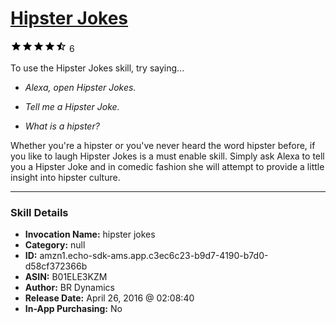 # [Hipster Jokes](http://alexa.amazon.com/#skills/amzn1.echo-sdk-ams.app.c3ec6c23-b9d7-4190-b7d0-d58cf372366b)
![4.6 stars](../../images/ic_star_black_18dp_1x.png)![4.6 stars](../../images/ic_star_black_18dp_1x.png)![4.6 stars](../../images/ic_star_black_18dp_1x.png)![4.6 stars](../../images/ic_star_black_18dp_1x.png)![4.6 stars](../../images/ic_star_half_black_18dp_1x.png) 6

To use the Hipster Jokes skill, try saying...

* *Alexa, open Hipster Jokes.*

* *Tell me a Hipster Joke.*

* *What is a hipster?*

Whether you're a hipster or you've never heard the word hipster before, if you like to laugh Hipster Jokes is a must enable skill. Simply ask Alexa to tell you a Hipster Joke and in comedic fashion she will attempt to provide a little insight into hipster culture.

***

### Skill Details

* **Invocation Name:** hipster jokes
* **Category:** null
* **ID:** amzn1.echo-sdk-ams.app.c3ec6c23-b9d7-4190-b7d0-d58cf372366b
* **ASIN:** B01ELE3KZM
* **Author:** BR Dynamics
* **Release Date:** April 26, 2016 @ 02:08:40
* **In-App Purchasing:** No
